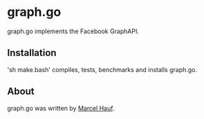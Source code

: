 # graph.go

graph.go implements the Facebook GraphAPI.

## Installation
'sh make.bash' compiles, tests, benchmarks and installs graph.go.

## About

graph.go was written by [Marcel Hauf](http://github.com/Agon).
